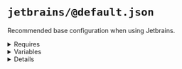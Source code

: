 # `jetbrains/@default.json`

Recommended base configuration when using Jetbrains.

<!---0--><details>
<!---0--><summary>Requires</summary>

- jetbrains
- nyc

<!---0--></details>

<!---0--><details>
<!---0--><summary>Variables</summary>

- projectName

<!---0--></details>

<!---0--><details>
<!---0--><summary>Details</summary>

## jetbrains/exclude-coverage-folder

_Updating `.idea/${projectName}.iml` using `xml-merge`._

- Mark `coverage` Folder as excluded in Jetbrains.

<!---1--><details>
<!---1--><summary>Requires</summary>

- jetbrains
- nyc

<!---1--></details>

<!---1--><details>
<!---1--><summary>Variables</summary>

- projectName

<!---1--></details>

</details>

